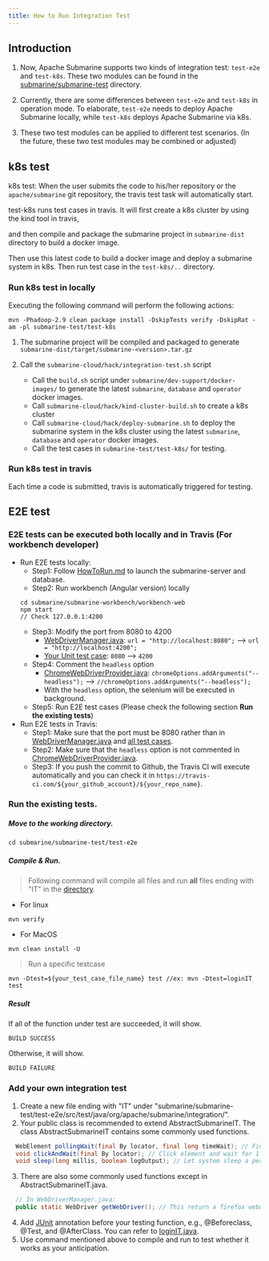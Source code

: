 ```yaml
---
title: How to Run Integration Test
---
```


<!---
  Licensed under the Apache License, Version 2.0 (the "License");
  you may not use this file except in compliance with the License.
  You may obtain a copy of the License at

   http://www.apache.org/licenses/LICENSE-2.0

  Unless required by applicable law or agreed to in writing, software
  distributed under the License is distributed on an "AS IS" BASIS,
  WITHOUT WARRANTIES OR CONDITIONS OF ANY KIND, either express or implied.
  See the License for the specific language governing permissions and
  limitations under the License. See accompanying LICENSE file.
-->

## Introduction
1.  Now, Apache Submarine supports two kinds of integration test: `test-e2e` and `test-k8s`. These two modules can be found in the [submarine/submarine-test](https://github.com/apache/submarine/tree/master/submarine-test) directory.

2.  Currently, there are some differences between `test-e2e` and `test-k8s` in operation mode. To elaborate, `test-e2e` needs to deploy Apache Submarine locally, while `test-k8s` deploys Apache Submarine via k8s.

3.  These two test modules can be applied to different test scenarios. (In the future, these two test modules may be combined or adjusted)

## k8s test

k8s test: When the user submits the code to his/her repository or the `apache/submarine` git repository, the travis test task will automatically start.

test-k8s runs test cases in travis. It will first create a k8s cluster by using the kind tool in travis,

and then compile and package the submarine project in `submarine-dist` directory to build a docker image.

Then use this latest code to build a docker image and deploy a submarine system in k8s. Then run test case in the `test-k8s/..` directory.

### Run k8s test in locally

Executing the following command will perform the following actions:

```
mvn -Phadoop-2.9 clean package install -DskipTests verify -DskipRat -am -pl submarine-test/test-k8s
```

1. The submarine project will be compiled and packaged to generate `submarine-dist/target/submarine-<version>.tar.gz`
2. Call the `submarine-cloud/hack/integration-test.sh` script

    + Call the `build.sh` script under `submarine/dev-support/docker-images/` to generate the latest `submarine`, `database` and `operator` docker images.
    + Call `submarine-cloud/hack/kind-cluster-build.sh` to create a k8s cluster
    + Call `submarine-cloud/hack/deploy-submarine.sh` to deploy the submarine system in the k8s cluster using the latest `submarine`, `database` and `operator` docker images.
    + Call the test cases in `submarine-test/test-k8s/` for testing.

### Run k8s test in travis

Each time a code is submitted, travis is automatically triggered for testing.

## E2E test

### E2E tests can be executed both locally and in Travis (For workbench developer)
* Run E2E tests locally:
  * Step1: Follow [HowToRun.md](https://github.com/apache/submarine/blob/master/website/docs/adminDocs/yarn/workbench/HowToRun.md) to launch the submarine-server and database.
  * Step2: Run workbench (Angular version) locally
  ```
  cd submarine/submarine-workbench/workbench-web
  npm start
  // Check 127.0.0.1:4200
  ```
  * Step3: Modify the port from 8080 to 4200
    * [WebDriverManager.java](https://github.com/apache/submarine/blob/master/submarine-test/test-e2e/src/test/java/org/apache/submarine/WebDriverManager.java): `url = "http://localhost:8080";` --> `url = "http://localhost:4200";`
    * [Your Unit test case](https://github.com/apache/submarine/tree/master/submarine-test/test-e2e/src/test/java/org/apache/submarine/integration): `8080` --> `4200`
  * Step4: Comment the `headless` option
    * [ChromeWebDriverProvider.java](https://github.com/apache/submarine/blob/master/submarine-test/test-e2e/src/test/java/org/apache/submarine/ChromeWebDriverProvider.java): `chromeOptions.addArguments("--headless");` --> `//chromeOptions.addArguments("--headless");`
    * With the `headless` option, the selenium will be executed in background.
  * Step5: Run E2E test cases (Please check the following section **Run the existing tests**)
* Run E2E tests in Travis:
  *  Step1: Make sure that the port must be 8080 rather than in [WebDriverManager.java](https://github.com/apache/submarine/blob/master/submarine-test/test-e2e/src/test/java/org/apache/submarine/WebDriverManager.java) and [all test cases](https://github.com/apache/submarine/tree/master/submarine-test/test-e2e/src/test/java/org/apache/submarine/integration).
  *  Step2: Make sure that the `headless` option is not commented in [ChromeWebDriverProvider.java](https://github.com/apache/submarine/blob/master/submarine-test/test-e2e/src/test/java/org/apache/submarine/ChromeWebDriverProvider.java).
  *  Step3: If you push the commit to Github, the Travis CI will execute automatically and you can check it in `https://travis-ci.com/${your_github_account}/${your_repo_name}`.
### Run the existing tests.
##### Move to the working directory.
```
cd submarine/submarine-test/test-e2e
```
##### Compile & Run.

> Following command will compile all files and run **all** files ending with "IT" in the [directory](https://github.com/apache/submarine/tree/master/submarine-test/test-e2e/src/test/java/org/apache/submarine/integration).
*   For linux
 ```
 mvn verify
 ```
*   For MacOS
```
mvn clean install -U
```
> Run a specific testcase
```
mvn -Dtest=${your_test_case_file_name} test //ex: mvn -Dtest=loginIT test
```

##### Result
If all of the function under test are succeeded, it will show.
```
BUILD SUCCESS
```
Otherwise, it will show.
```
BUILD FAILURE
```

### Add your own integration test
1. Create a new file ending with "IT" under "submarine/submarine-test/test-e2e/src/test/java/org/apache/submarine/integration/".
2. Your public class is recommended to extend AbstractSubmarineIT. The class AbstractSubmarineIT contains some commonly used functions.
```java
  WebElement pollingWait(final By locator, final long timeWait); // Find element on the website.
  void clickAndWait(final By locator); // Click element and wait for 1 second.
  void sleep(long millis, boolean logOutput); // Let system sleep a period of time.
```
3. There are also some commonly used functions except in AbstractSubmarineIT.java.
```java
  // In WebDriverManager.java:
  public static WebDriver getWebDriver(); // This return a firefox webdriver which has been set to your workbench website.
```
4. Add [JUnit](https://junit.org/junit5/docs/current/user-guide/) annotation before your testing function, e.g., @Beforeclass, @Test, and @AfterClass. You can refer to [loginIT.java](https://github.com/apache/submarine/blob/master/submarine-test/test-e2e/src/test/java/org/apache/submarine/integration/loginIT.java).
5. Use command mentioned above to compile and run to test whether it works as your anticipation.


